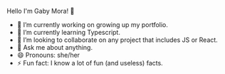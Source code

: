 Hello I'm Gaby Mora! 👋

- 🔭 I’m currently working on growing up my portfolio. 
- 🌱 I’m currently learning Typescript.
- 👯 I’m looking to collaborate on any project that includes JS or React.
- 💬 Ask me about anything. 
- 😄 Pronouns: she/her
- ⚡ Fun fact: I know a lot of fun (and useless) facts.
